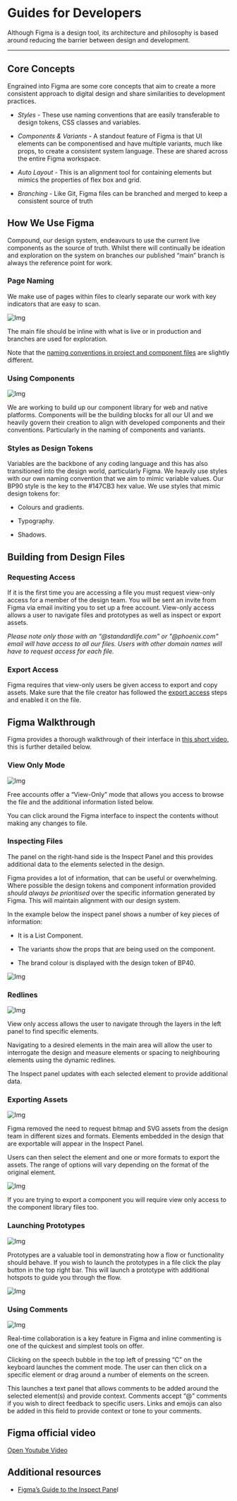 
# Guides for Developers

Although Figma is a design tool, its architecture and philosophy is based around reducing the barrier between design and development.

---

## Core Concepts

Engrained into Figma are some core concepts that aim to create a more consistent approach to digital design and share similarities to development practices.

- *Styles* - These use naming conventions that are easily transferable to design tokens, CSS classes and variables.

- *Components & Variants* - A standout feature of Figma is that UI elements can be componentised and have multiple variants, much like props, to create a consistent system language. These are shared across the entire Figma workspace.

- *Auto Layout* - This is an alignment tool for containing elements but mimics the properties of flex box and grid.

- *Branching* - Like Git, Figma files can be branched and merged to keep a consistent source of truth

## How We Use Figma

Compound, our design system, endeavours to use the current live components as the source of truth. Whilst there will continually be ideation and exploration on the system on branches our published “main” branch is always the reference point for work.

### Page Naming

We make use of pages within files to clearly separate our work with key indicators that are easy to scan.

![Img](https://studio-assets.supernova.io/design-systems/16150/17516d1c-4a3d-4117-b19e-be19d484704d.png?Expires=1980201600&Policy=eyJTdGF0ZW1lbnQiOlt7IlJlc291cmNlIjoiaHR0cHM6Ly9zdHVkaW8tYXNzZXRzLnN1cGVybm92YS5pby9kZXNpZ24tc3lzdGVtcy8xNjE1MC8xNzUxNmQxYy00YTNkLTQxMTctYjE5ZS1iZTE5ZDQ4NDcwNGQucG5nIiwiQ29uZGl0aW9uIjp7IkRhdGVMZXNzVGhhbiI6eyJBV1M6RXBvY2hUaW1lIjoxOTgwMjAxNjAwfX19XX0_&Signature=lcFrAd7hGPgUiF~SjQRwc19VE-wpn2jpQeugXnlqrrTW1NtaadVeVOCmB8Q2KdCIaMZjGG3gEq3A0ORnp5KJB9OULny4M6W5O2CZ6JQEOerKDgGE~WhqravQzJ4BcLuKSISQ6b9g61Q3bA0mQr1lAkAWGggYsN~HETQVkg-TrI4ExXzhsKP2uqe7nIlKbIrI4hW-xBC1mHFFPL-vlSDwjFR2UqkSgQestGeqiqkGd64erJUwC-O-BQEnzd07xQA4mhoKDzVoUgfAJ7zQJXznh7E1YTDFwvm0HMoGWr2o2lbJ6wdFjJ8ZoRXBD2MVRlLOj6dZDj2AvztuLgvERlLMxw__&Key-Pair-Id=APKAJGK34LCCAUR7N6LA)

The main file should be inline with what is live or in production and branches are used for exploration.

Note that the [naming conventions in project and component files](https://www.notion.so/Setup-Structure-6100e77469de47638d91056beced11cf) are slightly different.

### Using Components

![Img](https://studio-assets.supernova.io/design-systems/16150/e6daef74-c215-4cdb-a7bb-dedb02780f61.png?Expires=1980201600&Policy=eyJTdGF0ZW1lbnQiOlt7IlJlc291cmNlIjoiaHR0cHM6Ly9zdHVkaW8tYXNzZXRzLnN1cGVybm92YS5pby9kZXNpZ24tc3lzdGVtcy8xNjE1MC9lNmRhZWY3NC1jMjE1LTRjZGItYTdiYi1kZWRiMDI3ODBmNjEucG5nIiwiQ29uZGl0aW9uIjp7IkRhdGVMZXNzVGhhbiI6eyJBV1M6RXBvY2hUaW1lIjoxOTgwMjAxNjAwfX19XX0_&Signature=SyFHbTvZ7~qY-6V--Jfnb01ji96YW4I86Y7yIxj3atowD6jAuCADY6bQuS0BuBTFYaLIhOe87e8TBbOv7dPH14k~MwMuJ5pLs4fayBD-LvN3xkPyK4bio7CqktzZzw31R9QTO4wky28DsShTl3bJNfstZwZLI0byaQLAz4pyQn4-gblc68vbZC3R0U7tMmEOs35-PNYl-VJsuk8wOX-2Bkhd4tmi9cPjoRgbPERgjRFKZedTu5PoK5fB43R3L63ZILWr1AFotmXMKfDfqI6EQim7Yerujd1MCp8itB1WJ6CROIoniGRi43KWnIvARSfIL1jD4yFb7tEODpv~qV-L6w__&Key-Pair-Id=APKAJGK34LCCAUR7N6LA)

We are working to build up our component library for web and native platforms. Components will be the building blocks for all our UI and we heavily govern their creation to align with developed components and their conventions. Particularly in the naming of components and variants.

### Styles as Design Tokens

Variables are the backbone of any coding language and this has also transitioned into the design world, particularly Figma. We heavily use styles with our own naming convention that we aim to mimic variable values. Our BP90 style is the key to the #147CB3 hex value. We use styles that mimic design tokens for:

- Colours and gradients.

- Typography.

- Shadows.

## Building from Design Files

### Requesting Access

If it is the first time you are accessing a file you must request view-only access for a member of the design team. You will be sent an invite from Figma via email inviting you to set up a free account. View-only access allows a user to navigate files and prototypes as well as inspect or export assets.

*Please note only those with an “@standardlife.com” or "@phoenix.com" email will have access to all our files. Users with other domain names will have to request access for each file.*

### Export Access

Figma requires that view-only users be given access to export and copy assets. Make sure that the file creator has followed the [export access]() steps and enabled it on the file.

## Figma Walkthrough

Figma provides a thorough walkthrough of their interface in [this short video](https://www.youtube.com/watch?v=B242nuM3y2s), this is further detailed below.

### View Only Mode

![Img](https://studio-assets.supernova.io/design-systems/16150/d91df952-f3c1-4305-a957-22aee888c1dc.jpg?Expires=1980201600&Policy=eyJTdGF0ZW1lbnQiOlt7IlJlc291cmNlIjoiaHR0cHM6Ly9zdHVkaW8tYXNzZXRzLnN1cGVybm92YS5pby9kZXNpZ24tc3lzdGVtcy8xNjE1MC9kOTFkZjk1Mi1mM2MxLTQzMDUtYTk1Ny0yMmFlZTg4OGMxZGMuanBnIiwiQ29uZGl0aW9uIjp7IkRhdGVMZXNzVGhhbiI6eyJBV1M6RXBvY2hUaW1lIjoxOTgwMjAxNjAwfX19XX0_&Signature=mDAd4ewhlmlE4vKN7g58ZCJkYZzoPEs7KKGjXLpCpuG5nv~qEBdwmrMTm7k7JWII1WHCdf1VhozdFLPwGuoar2OD0hqch0wgYrXf0p9sBNxK0hBV2scepHPkCZWb~CQ8MlIQ9i6LgOchH5L3Hl4rLPyweI9qBDOMjdVTh1fT9N6JSlOAWjJy00wVswpQs7MTIjhINIsWlkzHBUqTT5~~bhyLhDy8xLmyLXjjQJ9uDOrYA2wF83z~trGfqs1FWwOHnGSpNO4e~oTY~UgU5smXDdKI0xZJ3zNqCsehP~YyfvWp-bGYuEB5nzi0xouQbJormzPHWoxST3Dj64CTuzDpig__&Key-Pair-Id=APKAJGK34LCCAUR7N6LA)

Free accounts offer a “View-Only” mode that allows you access to browse the file and the additional information listed below.

You can click around the Figma interface to inspect the contents without making any changes to file.

### Inspecting Files

The panel on the right-hand side is the Inspect Panel and this provides additional data to the elements selected in the design.

Figma provides a lot of information, that can be useful or overwhelming. Where possible the design tokens and component information provided *should always be prioritised* over the specific information generated by Figma. This will maintain alignment with our design system.

In the example below the inspect panel shows a number of key pieces of information:

- It is a List Component.

- The variants show the props that are being used on the component.

- The brand colour is displayed with the design token of BP40.

![Img](https://studio-assets.supernova.io/design-systems/16150/c574df5e-cb70-4c53-858c-8d722e9d29e8.jpg?Expires=1980201600&Policy=eyJTdGF0ZW1lbnQiOlt7IlJlc291cmNlIjoiaHR0cHM6Ly9zdHVkaW8tYXNzZXRzLnN1cGVybm92YS5pby9kZXNpZ24tc3lzdGVtcy8xNjE1MC9jNTc0ZGY1ZS1jYjcwLTRjNTMtODU4Yy04ZDcyMmU5ZDI5ZTguanBnIiwiQ29uZGl0aW9uIjp7IkRhdGVMZXNzVGhhbiI6eyJBV1M6RXBvY2hUaW1lIjoxOTgwMjAxNjAwfX19XX0_&Signature=GcRt-RORUyZfYs~ERJCWhIJB~1xsyXG~MpA5fWpC7b0MAhZIeqlg~uKa73QMCYLzGFeP7BCQkFYNSJ-w8DDYwMur1dF3gEbdx2~kT1Y0dVbxFp2sp4okQsTxZoSzWbwGMIB9R9~PAaESsN1SBZgfoXX1zqLIOIvBpbSjceUAPHZyKGXG7vxvOhE6QES03IMyA7g6nt~O1jYsnFzESBCqfakIwrI6rHhER08cMWeg5tkUqw6rrpl59gte8FHd012tqvS80OzDYc3rJOJms0RiqNzDjtDMmjC7nHNSw6Fq8T18yNWVWGJaNtjcyMtawn~WIFmt8z-NLvMit8UhxihGiQ__&Key-Pair-Id=APKAJGK34LCCAUR7N6LA)

### Redlines

![Img](https://studio-assets.supernova.io/design-systems/16150/8c97eb44-7985-4162-808d-da04ba36e322.jpg?Expires=1980201600&Policy=eyJTdGF0ZW1lbnQiOlt7IlJlc291cmNlIjoiaHR0cHM6Ly9zdHVkaW8tYXNzZXRzLnN1cGVybm92YS5pby9kZXNpZ24tc3lzdGVtcy8xNjE1MC84Yzk3ZWI0NC03OTg1LTQxNjItODA4ZC1kYTA0YmEzNmUzMjIuanBnIiwiQ29uZGl0aW9uIjp7IkRhdGVMZXNzVGhhbiI6eyJBV1M6RXBvY2hUaW1lIjoxOTgwMjAxNjAwfX19XX0_&Signature=BqBeMZwLSNk2jxiNiziyYjLFtNc1Um3e3-XDQ-9Kr5uh86CerjOuuhiUGHEUPcaRVKOy4yrjPbERdpGQzqy9yK4xmE8wD8RK16ebdCu~niyZP0N1twmkDMjxgdFHgf44iX6LlhlOsuxCAWDoc691Ry3reercFNnO~8c0aJ8vP7bVDs8CRcNwtj9ULpPXq8-qsxXBURtSYFjQf6CVkeFGfw9eINobhj9XBKduHwh5CaeDdo1-7zkZpC4c2~wrsaY5d~AademTcMHsDjiI4HTykmCXfw12ABdqwfcijPkPWnNzMFvx4J9D5NvKpwciH-Y4cy0v-OYnjNLxstIBfh5DKQ__&Key-Pair-Id=APKAJGK34LCCAUR7N6LA)

View only access allows the user to navigate through the layers in the left panel to find specific elements.

Navigating to a desired elements in the main area will allow the user to interrogate the design and measure elements or spacing to neighbouring elements using the dynamic redlines.

The Inspect panel updates with each selected element to provide additional data.

### Exporting Assets

![Img](https://studio-assets.supernova.io/design-systems/16150/4718ad5a-5a7d-4fc7-8e54-7159f837aa1c.jpg?Expires=1980201600&Policy=eyJTdGF0ZW1lbnQiOlt7IlJlc291cmNlIjoiaHR0cHM6Ly9zdHVkaW8tYXNzZXRzLnN1cGVybm92YS5pby9kZXNpZ24tc3lzdGVtcy8xNjE1MC80NzE4YWQ1YS01YTdkLTRmYzctOGU1NC03MTU5ZjgzN2FhMWMuanBnIiwiQ29uZGl0aW9uIjp7IkRhdGVMZXNzVGhhbiI6eyJBV1M6RXBvY2hUaW1lIjoxOTgwMjAxNjAwfX19XX0_&Signature=cZvoVpsvfpM53ZBVsfYWRfr1f3mR0pvXn2puci64kZtK3RMHlV7wwMMqBwRmGjHvRcLMJgtomV7IRZxwczAh25eUtqPuGWXA9QCPMk1MEIg9MjWQV~sBmuUpik-CpAfcSAA5Wh6Nnwb4AMuly-9SzDfRB8y~YUiQr5Y9bH9ois~Abs8ogYocFoAIcvhmUIUC6tEklurO5BZXnTNx7Gjj3xuGBCamlks-PK94ZyZ1uVRORgjfVhZm79iLN5DjvfSQ6WxTirLLcl6DeYOoNg163P-ESeCJP68uHRWR1kpf-3VggPEST18U7SdR4Plyskwm9K40BQR0WGQqXNfNtvOjjw__&Key-Pair-Id=APKAJGK34LCCAUR7N6LA)

Figma removed the need to request bitmap and SVG assets from the design team in different sizes and formats. Elements embedded in the design that are exportable will appear in the Inspect Panel.

Users can then select the element and one or more formats to export the assets. The range of options will vary depending on the format of the original element.

![Img](https://studio-assets.supernova.io/design-systems/16150/3e27eac8-5d21-4321-ba68-1b3a754bee90.jpg?Expires=1980201600&Policy=eyJTdGF0ZW1lbnQiOlt7IlJlc291cmNlIjoiaHR0cHM6Ly9zdHVkaW8tYXNzZXRzLnN1cGVybm92YS5pby9kZXNpZ24tc3lzdGVtcy8xNjE1MC8zZTI3ZWFjOC01ZDIxLTQzMjEtYmE2OC0xYjNhNzU0YmVlOTAuanBnIiwiQ29uZGl0aW9uIjp7IkRhdGVMZXNzVGhhbiI6eyJBV1M6RXBvY2hUaW1lIjoxOTgwMjAxNjAwfX19XX0_&Signature=V-rJWVQSN2Jwjm3h~nMsHelStzHQ86Rc6HrgCxdxQzhiRcSa80iDG6MZkTDWeaUjq9mOvqogflRYLWtbmERHPQF7c9nzyQBQXFbn9h8rnU8n90HBqfywuRzhTNnH0xG~qkDm8rlX3tRwIdcfwLTthBB1NNfGX4Vmksl6h5CSqv6eg1S8A~fBXXhU~2wUnTGnB5YZejWAhQg6XuOnnkgkUdvmCU~~iIVz31xbsVtwtt4y3-1QsttvY-HlXaglOVWa8taJOsR5rUw2tjrrMgl-Yc9Ji6QziXVdKip3Ay-QmHK3tnd1CxUp5v-dMoB0yyYftuoiu-V2dhOD~Sc5VC1nOg__&Key-Pair-Id=APKAJGK34LCCAUR7N6LA)

If you are trying to export a component you will require view only access to the component library files too.

### Launching Prototypes

![Img](https://studio-assets.supernova.io/design-systems/16150/a73c0f67-1a31-4b82-a150-5e60bfc7c088.jpg?Expires=1980201600&Policy=eyJTdGF0ZW1lbnQiOlt7IlJlc291cmNlIjoiaHR0cHM6Ly9zdHVkaW8tYXNzZXRzLnN1cGVybm92YS5pby9kZXNpZ24tc3lzdGVtcy8xNjE1MC9hNzNjMGY2Ny0xYTMxLTRiODItYTE1MC01ZTYwYmZjN2MwODguanBnIiwiQ29uZGl0aW9uIjp7IkRhdGVMZXNzVGhhbiI6eyJBV1M6RXBvY2hUaW1lIjoxOTgwMjAxNjAwfX19XX0_&Signature=ST1OegToIjU0pMi-7p80NzrCyrcKihmvWyzcvBdD60R9ZaoS7mLsag1LcCb44KAdaWNObA4CTE9Zz8puku-cglb0TZTbY2siexBJ9kAY8TgaTJ~OH855wF5XiVjwFdVwPuA35wpVa0il~fhiwTUfYq7rduCAwtn~Lc7XlnzIGa2nfOQ-nGbqgn5-sPQMeU4sqVqMVEhbRjUR4c-f-ubfYSbkTPF8DthZenTcIIZsa~fjv0v9tvVg~9SPlivLWAdWw9v7V7-rjEpowy9kyNAtrhiUpaQpN-ysiucGwRczOeNmuWqi3lr8ux5B5JfjvPuhdJ0n8iHMJ5bTm2X7VsWvKQ__&Key-Pair-Id=APKAJGK34LCCAUR7N6LA)

Prototypes are a valuable tool in demonstrating how a flow or functionality should behave. If you wish to launch the prototypes in a file click the play button in the top right bar. This will launch a prototype with additional hotspots to guide you through the flow.

![Img](https://studio-assets.supernova.io/design-systems/16150/179747cf-3a04-468b-92d5-84d77b073877.jpg?Expires=1980201600&Policy=eyJTdGF0ZW1lbnQiOlt7IlJlc291cmNlIjoiaHR0cHM6Ly9zdHVkaW8tYXNzZXRzLnN1cGVybm92YS5pby9kZXNpZ24tc3lzdGVtcy8xNjE1MC8xNzk3NDdjZi0zYTA0LTQ2OGItOTJkNS04NGQ3N2IwNzM4NzcuanBnIiwiQ29uZGl0aW9uIjp7IkRhdGVMZXNzVGhhbiI6eyJBV1M6RXBvY2hUaW1lIjoxOTgwMjAxNjAwfX19XX0_&Signature=P78e7-xQWLW67jJPAJuOc-6lyRra9nAOEHq~bz5gDi5RpAXEiWAzwm4EKEbw5CXjdPlC-ujODM19zCtYAlBPcUuDPKfWYWl2EUc1jSl9Fb~daTQbrcL77XkVJ8rYaaij8DNJaap~xVNeHwNwOcWeDm6hY8j-YNgKOLocG6Uov82KXAU1ZGIUZY1JLLPtjQFFuiW5iQ9ZP3Tm-pEDiP5Vj5ysmwDWNFYsAFqqFNunPLnnJimQ-vmg7x8Yk3zAbX274-Leb0nffUT8OIqxyDgInRgH3-Bx51t42yiljrTTkw4hUcDmDbHmd0tY40YahrYH3usGUCB6XT8L28-BYlftLw__&Key-Pair-Id=APKAJGK34LCCAUR7N6LA)

### Using Comments

![Img](https://studio-assets.supernova.io/design-systems/16150/68d5e81e-5f1a-4d8c-af64-f14713015eec.jpg?Expires=1980201600&Policy=eyJTdGF0ZW1lbnQiOlt7IlJlc291cmNlIjoiaHR0cHM6Ly9zdHVkaW8tYXNzZXRzLnN1cGVybm92YS5pby9kZXNpZ24tc3lzdGVtcy8xNjE1MC82OGQ1ZTgxZS01ZjFhLTRkOGMtYWY2NC1mMTQ3MTMwMTVlZWMuanBnIiwiQ29uZGl0aW9uIjp7IkRhdGVMZXNzVGhhbiI6eyJBV1M6RXBvY2hUaW1lIjoxOTgwMjAxNjAwfX19XX0_&Signature=hKufflcpWZ-1DNcv275nvJOC0MJQYY6Bi44ECqxiAQHCcL0xu5HIifx-Ijsu70-HqB641WaGN-Zz~KGj68sXnINDtigw9p7yQ8Ivb-CA-89hlz25jqYmKkhOIOPO~JCaOh4KFJC92RHQjFWshCAYwSbeuo~~5eeg8nFoHjvQk697vpmQxhGQ3iWUMJ~ZPksN7j8gde62a5LSl2uPiUJ6ZkPg2vtk6NJtbsX-Xmtj-BFeefb2gJvQeM7GRsdg9wlWm5tefLvvnBLCaXtlJ-HnYd~S8mOqllI3Tz9Xgom86eD~kwyTN~8hNwRzT5u7kFF5lXGa50OgazSQEBv3y06mPw__&Key-Pair-Id=APKAJGK34LCCAUR7N6LA)

Real-time collaboration is a key feature in Figma and inline commenting is one of the quickest and simplest tools on offer.

Clicking on the speech bubble in the top left of pressing “C” on the keyboard launches the comment mode. The user can then click on a specific element or drag around a number of elements on the screen.

This launches a text panel that allows comments to be added around the selected element(s) and provide context. Comments accept “@” comments if you wish to direct feedback to specific users. Links and emojis can also be added in this field to provide context or tone to your comments.

## Figma official video

  
[Open Youtube Video](https://www.youtube.com/embed/B242nuM3y2s)  


## Additional resources

- [Figma’s Guide to the Inspect Pane](https://www.notion.so/Guides-For-Developers-ae44f139b02a40c3b29d0ff78fdb43ad)l